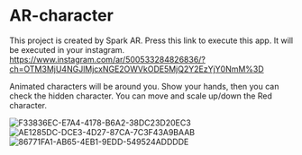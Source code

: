 # AR-character


This project is created by Spark AR.
Press this link to execute this app.
It will be executed in your instagram.
https://www.instagram.com/ar/500533284826836/?ch=OTM3MjU4NGJlMjcxNGE2OWVkODE5MjQ2Y2EzYjY0NmM%3D

Animated characters will be around you.
Show your hands, then you can check the hidden character.
You can move and scale up/down the Red character.

![F33836EC-E7A4-4178-B6A2-38DC23D20EC3](https://user-images.githubusercontent.com/63223218/160562329-255f3521-3e8b-40b2-87e3-777f369b554b.JPG)
![AE1285DC-DCE3-4D27-87CA-7C3F43A9BAAB](https://user-images.githubusercontent.com/63223218/160563501-273df7f9-1db0-4aa0-87a1-ffaf2b7ca85e.JPG)
![86771FA1-AB65-4EB1-9EDD-549524ADDDDE](https://user-images.githubusercontent.com/63223218/160563529-f5465b74-16d6-45f5-ad9e-b24f5883b1ea.JPG)
